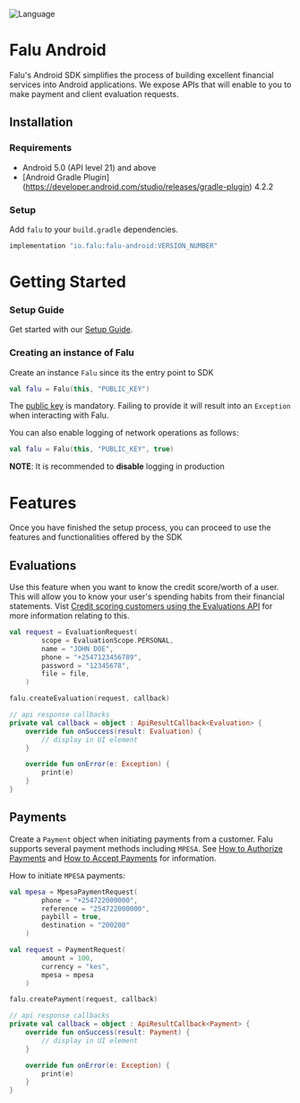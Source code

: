 ![Language](https://img.shields.io/badge/language-Kotlin%205.0-green.svg)

# Falu Android

Falu's Android SDK simplifies the process of building excellent financial services into Android applications.
We expose APIs that will enable to you to make payment and client evaluation requests.

## Installation

### Requirements
* Android 5.0 (API level 21) and above
* [Android Gradle Plugin] (https://developer.android.com/studio/releases/gradle-plugin) 4.2.2

### Setup
Add `falu` to your `build.gradle` dependencies.

```gradle
implementation "io.falu:falu-android:VERSION_NUMBER"
```
# Getting Started

### Setup Guide
Get started with our [Setup Guide](https://docs.falu.io/guides/developer/quickstart).


### Creating an instance of Falu

Create an instance `Falu` since its the entry point to SDK

```kotlin
val falu = Falu(this, "PUBLIC_KEY")
```
The [public key](https://docs.falu.io/guides/keys) is mandatory. Failing to provide it will result into an `Exception` when interacting with Falu.

You can also enable logging of network operations as follows:
```kotlin
val falu = Falu(this, "PUBLIC_KEY", true)
```
**NOTE**: It is recommended to **disable** logging in production

# Features

Once you have finished the setup process, you can proceed to use the features and functionalities offered by the SDK


## Evaluations

Use this feature when you want to know the credit score/worth of a  user.
This will allow you to know your user's spending habits from their financial statements.
Vist [Credit scoring customers using the Evaluations API](https://docs.falu.io/guides/evaluations) for more information relating to this.

```kotlin
val request = EvaluationRequest(
        scope = EvaluationScope.PERSONAL,
        name = "JOHN DOE",
        phone = "+2547123456789",
        password = "12345678",
        file = file,
    )

falu.createEvaluation(request, callback)

// api response callbacks
private val callback = object : ApiResultCallback<Evaluation> {
    override fun onSuccess(result: Evaluation) {
        // display in UI element
    }

    override fun onError(e: Exception) {
        print(e)
    }
}    
```

## Payments

Create a `Payment` object when initiating payments from a customer.
Falu supports several payment methods including `MPESA`.
See [How to Authorize Payments](https://docs.falu.io/guides/payments/authorizations) and
[How to Accept Payments](https://docs.falu.io/guides/payments) for information.

How to initiate `MPESA` payments:

```kotlin
val mpesa = MpesaPaymentRequest(
        phone = "+254722000000",
        reference = "254722000000",
        paybill = true,
        destination = "200200"
    )

val request = PaymentRequest(
        amount = 100,
        currency = "kes",
        mpesa = mpesa
    )

falu.createPayment(request, callback)  

// api response callbacks
private val callback = object : ApiResultCallback<Payment> {
    override fun onSuccess(result: Payment) {
        // display in UI element
    }

    override fun onError(e: Exception) {
        print(e)
    }
} 
```
